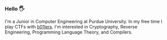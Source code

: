 ### Hello :raised_hand_with_fingers_splayed:

I'm a Junior in Computer Engineering at Purdue University. In my free time I play CTFs with [b01lers](https://b01lers.com/). I'm interested in Cryptography, Reverse Engineering, Programming Language Theory, and Compilers.

